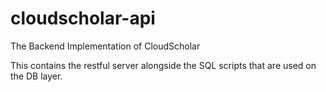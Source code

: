 # cloudscholar-api
The Backend Implementation of CloudScholar

This contains the restful server alongside the SQL scripts that are used on the DB layer.
